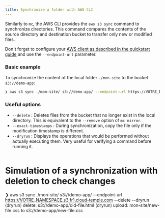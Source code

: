 ```yaml
---
title: Synchronize a folder with AWS CLI
---
```


Similarly to `mc`, the AWS CLI provides the `aws s3 sync` command to synchronize directories. This command compares the contents of the source directory and destination bucket to transfer only new or modified files.

Don't forget to configure your [AWS client as described in the quickstart guide](../quickstart.md#configurer-votre-client-aws-aws) and use the `--endpoint-url` parameter.

### Basic example

To synchronize the content of the local folder `./mon-site` to the bucket `s3://demo-app`:

```bash
❯ aws s3 sync ./mon-site/ s3://demo-app/ --endpoint-url https://VOTRE_NAMESPACE.s3.fr1.cloud-temple.com
```

### Useful options

*   `--delete` : Deletes files from the bucket that no longer exist in the local directory. This is equivalent to the `--remove` option of `mc mirror`.
*   `--exact-timestamps` : During synchronization, copy the file only if the modification timestamp is different.
*   `--dryrun` : Displays the operations that would be performed without actually executing them. Very useful for verifying a command before running it.

```bash
```

# Simulation of a synchronization with deletion to check changes
❯ aws s3 sync ./mon-site/ s3://demo-app/ --endpoint-url https://VOTRE_NAMESPACE.s3.fr1.cloud-temple.com --delete --dryrun
(dryrun) delete: s3://demo-app/old-file.html
(dryrun) upload: mon-site/new-file.css to s3://demo-app/new-file.css